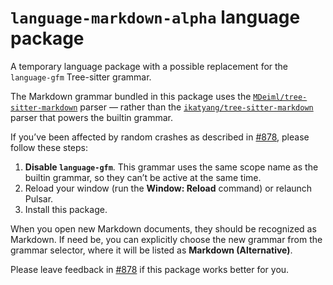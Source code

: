 # `language-markdown-alpha` language package

A temporary language package with a possible replacement for the `language-gfm` Tree-sitter grammar.

The Markdown grammar bundled in this package uses the [`MDeiml/tree-sitter-markdown`](https://github.com/MDeiml/tree-sitter-markdown) parser — rather than the [`ikatyang/tree-sitter-markdown`](https://github.com/ikatyang/tree-sitter-markdown) parser that powers the builtin grammar.

If you’ve been affected by random crashes as described in [#878](https://github.com/pulsar-edit/pulsar/issues/878), please follow these steps:

1. **Disable `language-gfm`**. This grammar uses the same scope name as the builtin grammar, so they can’t be active at the same time.
2. Reload your window (run the **Window: Reload** command) or relaunch Pulsar.
3. Install this package.

When you open new Markdown documents, they should be recognized as Markdown. If need be, you can explicitly choose the new grammar from the grammar selector, where it will be listed as **Markdown (Alternative)**.

Please leave feedback in [#878](https://github.com/pulsar-edit/pulsar/issues/878) if this package works better for you.
